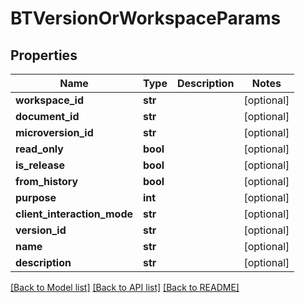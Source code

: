 # BTVersionOrWorkspaceParams

## Properties
Name | Type | Description | Notes
------------ | ------------- | ------------- | -------------
**workspace_id** | **str** |  | [optional] 
**document_id** | **str** |  | [optional] 
**microversion_id** | **str** |  | [optional] 
**read_only** | **bool** |  | [optional] 
**is_release** | **bool** |  | [optional] 
**from_history** | **bool** |  | [optional] 
**purpose** | **int** |  | [optional] 
**client_interaction_mode** | **str** |  | [optional] 
**version_id** | **str** |  | [optional] 
**name** | **str** |  | [optional] 
**description** | **str** |  | [optional] 

[[Back to Model list]](../README.md#documentation-for-models) [[Back to API list]](../README.md#documentation-for-api-endpoints) [[Back to README]](../README.md)


